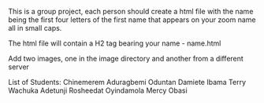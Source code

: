 This is a group project, each person should create a html file with the name being the first four letters of the first name that appears on your zoom name all in small caps.

The html file will contain a H2 tag bearing your name - name.html

Add two images, one in the image directory and another from a different server

List of Students:
Chinemerem
Aduragbemi Oduntan
Damiete Ibama
Terry Wachuka
Adetunji Rosheedat Oyindamola
Mercy Obasi
